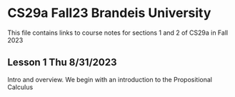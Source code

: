 # CS29a Fall23 Brandeis University
This file contains links to course notes for sections 1 and 2 of CS29a in Fall 2023

## Lesson 1 Thu 8/31/2023
Intro and overview.
We begin with an introduction to the Propositional Calculus

